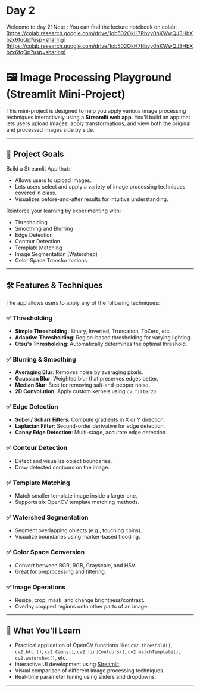 # Day 2 
Welcome to day 2! 
Note : You can find the lecture notebook on colab: [https://colab.research.google.com/drive/1ob502OkH7Rbvy0hKWwQJ3HbXbzx6fqQp?usp=sharing](https://colab.research.google.com/drive/1ob502OkH7Rbvy0hKWwQJ3HbXbzx6fqQp?usp=sharing).

# 🖼️ Image Processing Playground (Streamlit Mini-Project)

This mini-project is designed to help you apply various image processing techniques interactively using a **Streamlit web app**. You'll build an app that lets users upload images, apply transformations, and view both the original and processed images side by side.

---

## 🚀 Project Goals

Build a Streamlit App that:

- Allows users to upload images.
- Lets users select and apply a variety of image processing techniques covered in class.
- Visualizes before-and-after results for intuitive understanding.

Reinforce your learning by experimenting with:

- Thresholding  
- Smoothing and Blurring  
- Edge Detection  
- Contour Detection  
- Template Matching  
- Image Segmentation (Watershed)  
- Color Space Transformations

---

## 🛠️ Features & Techniques

The app allows users to apply any of the following techniques:

### ✅ Thresholding

- **Simple Thresholding**: Binary, Inverted, Truncation, ToZero, etc.
- **Adaptive Thresholding**: Region-based thresholding for varying lighting.
- **Otsu's Thresholding**: Automatically determines the optimal threshold.

### ✅ Blurring & Smoothing

- **Averaging Blur**: Removes noise by averaging pixels.
- **Gaussian Blur**: Weighted blur that preserves edges better.
- **Median Blur**: Best for removing salt-and-pepper noise.
- **2D Convolution**: Apply custom kernels using `cv.filter2D`.

### ✅ Edge Detection

- **Sobel / Scharr Filters**: Compute gradients in X or Y direction.
- **Laplacian Filter**: Second-order derivative for edge detection.
- **Canny Edge Detection**: Multi-stage, accurate edge detection.

### ✅ Contour Detection

- Detect and visualize object boundaries.
- Draw detected contours on the image.

### ✅ Template Matching

- Match smaller template image inside a larger one.
- Supports six OpenCV template matching methods.

### ✅ Watershed Segmentation

- Segment overlapping objects (e.g., touching coins).
- Visualize boundaries using marker-based flooding.

### ✅ Color Space Conversion

- Convert between BGR, RGB, Grayscale, and HSV.
- Great for preprocessing and filtering.

### ✅ Image Operations

- Resize, crop, mask, and change brightness/contrast.
- Overlay cropped regions onto other parts of an image.

---

## 🎯 What You’ll Learn

- Practical application of OpenCV functions like:
  `cv2.threshold()`, `cv2.blur()`, `cv2.Canny()`, `cv2.findContours()`, `cv2.matchTemplate()`, `cv2.watershed()`, etc.
- Interactive UI development using [Streamlit](https://streamlit.io).
- Visual comparison of different image processing techniques.
- Real-time parameter tuning using sliders and dropdowns.

---